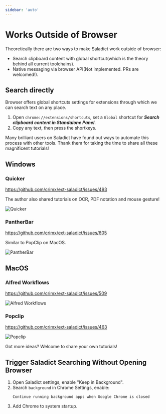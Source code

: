 ```yaml
---
sidebar: 'auto'
---
```


# Works Outside of Browser

Theoretically there are two ways to make Saladict work outside of browser:

- Search clipboard content with global shortcut(which is the theory behind all current toolchains).
- Native messaging via browser API(Not implemented. PRs are welcomed!).

## Search directly

Browser offers global shortcuts settings for extensions through which we can search text on any place.

1. Open `chrome://extensions/shortcuts`, set a `Global` shortcut for ***Search clipboard content in Standalone Panel***.
2. Copy any text, then press the shortkeys.

Many brilliant users on Saladict have found out ways to automate this process with other tools. Thank them for taking the time to share all these magnificent tutorials!

## Windows

### Quicker

<https://github.com/crimx/ext-saladict/issues/493>

The author also shared tutorials on OCR, PDF notation and mouse gesture!

![Quicker](https://user-images.githubusercontent.com/38676455/68393366-db14e500-01a6-11ea-96fb-edeb2bc4a39c.gif)

### PantherBar

<https://github.com/crimx/ext-saladict/issues/605>

Similar to PopClip on MacOS.

![PantherBar](https://user-images.githubusercontent.com/38676455/71537746-8b0eff00-295b-11ea-9455-c6b56d395cf8.gif)

## MacOS

### Alfred Workflows

<https://github.com/crimx/ext-saladict/issues/509>

![Alfred Workflows](https://user-images.githubusercontent.com/8779091/66551929-fc1ff100-eb7a-11e9-9785-63693bcffd05.gif)

### Popclip

<https://github.com/crimx/ext-saladict/issues/463>

![Popclip](https://user-images.githubusercontent.com/51223743/70034632-705f9980-15ec-11ea-9e32-d6e2291ffef7.png)

Got more ideas? Welcome to share your own tutorials!

## Trigger Saladict Searching Without Opening Browser

1. Open Saladict settings, enable "Keep in Background".
2. Search `background` in Chrome Settings, enable:
   ```
   Continue running background apps when Google Chrome is closed
   ```
3. Add Chrome to system startup.
